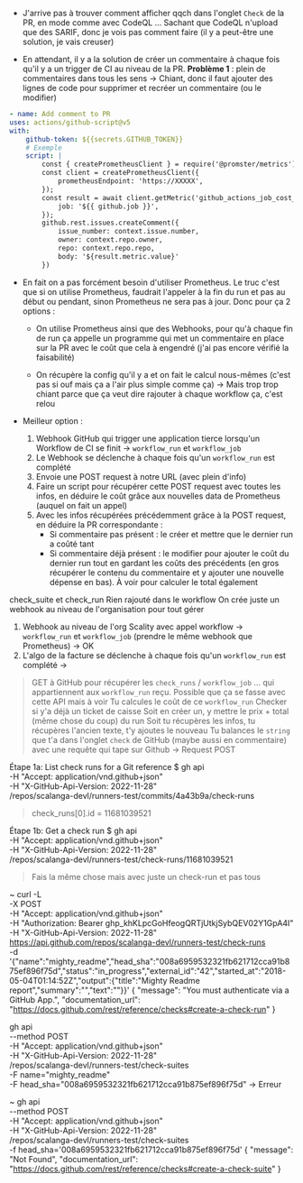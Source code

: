 - J'arrive pas à trouver comment afficher qqch dans l'onglet `Check` de la PR,
en mode comme avec CodeQL ... Sachant que CodeQL n'upload que des SARIF, donc
je vois pas comment faire (il y a peut-être une solution, je vais creuser)

- En attendant, il y a la solution de créer un commentaire à chaque fois qu'il
y a un trigger de CI au niveau de la PR.
**Problème 1** : plein de commentaires dans tous les sens -> Chiant, donc il
faut ajouter des lignes de code pour supprimer et recréer un commentaire (ou
le modifier)

```yaml
- name: Add comment to PR
uses: actions/github-script@v5
with:
    github-token: ${{secrets.GITHUB_TOKEN}}
    # Exemple
    script: |
        const { createPrometheusClient } = require('@promster/metrics');
        const client = createPrometheusClient({
            prometheusEndpoint: 'https://XXXXX',
        });
        const result = await client.getMetric('github_actions_job_cost_count_total', {
            job: '${{ github.job }}',
        });
        github.rest.issues.createComment({
            issue_number: context.issue.number,
            owner: context.repo.owner,
            repo: context.repo.repo,
            body: '${result.metric.value}'
        })
```

- En fait on a pas forcément besoin d'utiliser Prometheus. Le truc c'est que si
on utilise Prometheus, faudrait l'appeler à la fin du run et pas au début ou
pendant, sinon Prometheus ne sera pas à jour. Donc pour ça 2 options :
    - On utilise Prometheus ainsi que des Webhooks, pour qu'à chaque fin de run
    ça appelle un programme qui met un commentaire en place sur la PR avec le coût
    que cela à engendré (j'ai pas encore vérifié la faisabilité)

    - On récupère la config qu'il y a et on fait le calcul nous-mêmes (c'est pas
    si ouf mais ça a l'air plus simple comme ça) -> Mais trop trop chiant parce
    que ça veut dire rajouter à chaque workflow ça, c'est relou

- Meilleur option : 
    1. Webhook GitHub qui trigger une application tierce lorsqu'un Workflow de CI
    se finit -> `workflow_run` et `workflow_job`
    2. Le Webhook se déclenche à chaque fois qu'un `workflow_run` est complété
    3. Envoie une POST request à notre URL (avec plein d'info)
    4. Faire un script pour récupérer cette POST request avec toutes les infos,
       en déduire le coût grâce aux nouvelles data de Prometheus (auquel on
       fait un appel)
    5. Avec les infos récupérées précédemment grâce à la POST request, en déduire
       la PR correspondante :
        - Si commentaire pas présent : le créer et mettre que le dernier run a coûté
          tant
        - Si commentaire déjà présent : le modifier pour ajouter le coût du dernier
          run tout en gardant les coûts des précédents (en gros récupérer le contenu
          du commentaire et y ajouter une nouvelle dépense en bas). À voir pour calculer
          le total également


check_suite et check_run
Rien rajouté dans le workflow
On crée juste un webhook au niveau de l'organisation pour tout gérer




1. Webhook au niveau de l'org Scality avec appel workflow -> `workflow_run` et `workflow_job`
(prendre le même webhook que Prometheus) -> OK
2. L'algo de la facture se déclenche à chaque fois qu'un `workflow_run` est complété -> 

> GET à GitHub pour récupérer les `check_runs` / `workflow_job` ... qui appartiennent aux
`workflow_run` reçu. Possible que ça se fasse avec cette API mais à voir
> Tu calcules le coût de ce `workflow_run`
> Checker si y'a déjà un ticket de caisse
> Soit en créer un, y mettre le prix + total (même chose du coup) du run
> Soit tu récupères les infos, tu récupères l'ancien texte, t'y ajoutes le nouveau
> Tu balances le `string` que t'a dans l'onglet `check` de GitHub (maybe aussi en commentaire)
> avec une requête qui tape sur Github -> Request POST


Étape 1a: List check runs for a Git reference
$ gh api \
  -H "Accept: application/vnd.github+json" \
  -H "X-GitHub-Api-Version: 2022-11-28" \
  /repos/scalanga-devl/runners-test/commits/4a43b9a/check-runs
> check_runs[0].id = 11681039521

Étape 1b: Get a check run
$ gh api \
  -H "Accept: application/vnd.github+json" \
  -H "X-GitHub-Api-Version: 2022-11-28" \
  /repos/scalanga-devl/runners-test/check-runs/11681039521
> Fais la même chose mais avec juste un check-run et pas tous

~ curl -L \
  -X POST \
  -H "Accept: application/vnd.github+json" \
  -H "Authorization: Bearer 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"\
  -H "X-GitHub-Api-Version: 2022-11-28" \
  https://api.github.com/repos/scalanga-devl/runners-test/check-runs \
  -d '{"name":"mighty_readme","head_sha":"008a6959532321fb621712cca91b875ef896f75d","status":"in_progress","external_id":"42","started_at":"2018-05-04T01:14:52Z","output":{"title":"Mighty Readme report","summary":"","text":""}}'
{
  "message": "You must authenticate via a GitHub App.",
  "documentation_url": "https://docs.github.com/rest/reference/checks#create-a-check-run"
}


gh api \
--method POST \
-H "Accept: application/vnd.github+json" \
-H "X-GitHub-Api-Version: 2022-11-28" \
/repos/scalanga-devl/runners-test/check-suites \
-F name="mighty_readme" \
-F head_sha="008a6959532321fb621712cca91b875ef896f75d"
-> Erreur


~ gh api \
  --method POST \
  -H "Accept: application/vnd.github+json" \
  -H "X-GitHub-Api-Version: 2022-11-28" \
  /repos/scalanga-devl/runners-test/check-suites \
  -f head_sha='008a6959532321fb621712cca91b875ef896f75d'
{
  "message": "Not Found",
  "documentation_url": "https://docs.github.com/rest/reference/checks#create-a-check-suite"
}


